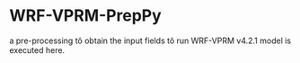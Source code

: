 # WRF-VPRM-PrepPy

a pre-processing tô obtain the input fields tô run WRF-VPRM v4.2.1 model is executed here.
